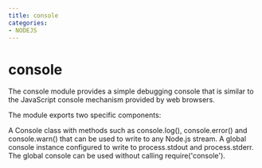 ```yaml
---
title: console
categories: 
- NODEJS
---
```


# console

The console module provides a simple debugging console that is similar to the JavaScript console mechanism provided by web browsers.

The module exports two specific components:

A Console class with methods such as console.log(), console.error() and console.warn() that can be used to write to any Node.js stream.
A global console instance configured to write to process.stdout and process.stderr. The global console can be used without calling require('console').

